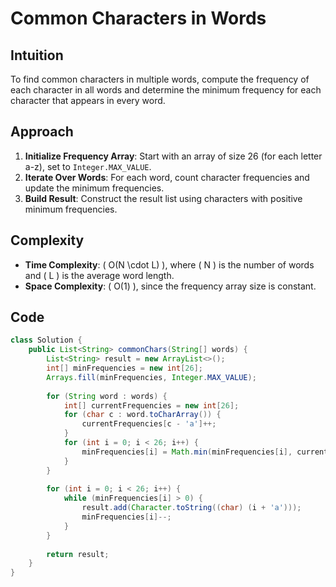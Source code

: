 # Common Characters in Words

## Intuition
To find common characters in multiple words, compute the frequency of each character in all words and determine the minimum frequency for each character that appears in every word.

## Approach
1. **Initialize Frequency Array**: Start with an array of size 26 (for each letter a-z), set to `Integer.MAX_VALUE`.
2. **Iterate Over Words**: For each word, count character frequencies and update the minimum frequencies.
3. **Build Result**: Construct the result list using characters with positive minimum frequencies.

## Complexity
- **Time Complexity**: \( O(N \cdot L) \), where \( N \) is the number of words and \( L \) is the average word length.
- **Space Complexity**: \( O(1) \), since the frequency array size is constant.

## Code
```java
class Solution {
    public List<String> commonChars(String[] words) {
        List<String> result = new ArrayList<>();
        int[] minFrequencies = new int[26];
        Arrays.fill(minFrequencies, Integer.MAX_VALUE);
        
        for (String word : words) {
            int[] currentFrequencies = new int[26];
            for (char c : word.toCharArray()) {
                currentFrequencies[c - 'a']++;
            }
            for (int i = 0; i < 26; i++) {
                minFrequencies[i] = Math.min(minFrequencies[i], currentFrequencies[i]);
            }
        }
        
        for (int i = 0; i < 26; i++) {
            while (minFrequencies[i] > 0) {
                result.add(Character.toString((char) (i + 'a')));
                minFrequencies[i]--;
            }
        }
        
        return result;
    }
}
